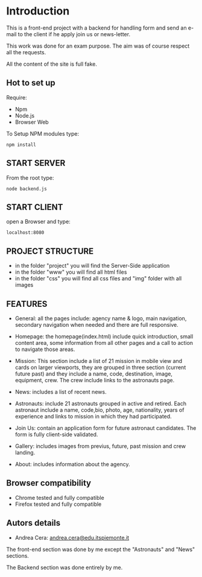 # Introduction
This is a front-end project with a backend for handling form and send an e-mail to the client if he apply join us or news-letter.

This work was done for an exam purpose. The aim was of course respect all the requests.
 
All the content of the site is full fake.

## Hot to set up
Require:

- Npm
- Node.js 
- Browser Web

To Setup NPM modules type:

`npm install`

## START SERVER

From the root type:

`node backend.js`

## START CLIENT

open a Browser and type:

`localhost:8080`

## PROJECT STRUCTURE
 
- in the folder "project" you will find the Server-Side application 
- in the folder "www" you will find all html files
- in the folder "css" you will find all css files and "img" folder with all images

## FEATURES

- General: all the pages include: agency name & logo, main navigation, secondary navigation when needed and there are full responsive.

- Homepage: the homepage(index.html) include quick introduction, small content area, some information from all other pages and a call to action to navigate those areas.

- Mission: This section include a list of 21 mission in mobile view and cards on larger viewports, they are grouped in three section (current future past) and they include a name, code, destination, image, equipment, crew. The crew include links to the astronauts page.

- News: includes a list of recent news.

- Astronauts: include 21 astronauts grouped in active and retired. Each astronaut include a name, code,bio, photo, age, nationality, years of experience and links to mission in which they had participated.

- Join Us: contain an application form for future astronaut candidates. The form is fully client-side validated.

- Gallery: includes images from previus, future, past mission and crew landing.

- About: includes information about the agency.

## Browser compatibility

- Chrome tested and fully compatible
- Firefox tested and fully compatible

## Autors details

- Andrea Cera: andrea.cera@edu.itspiemonte.it

The front-end section was done by me except the "Astronauts" and "News" sections.

The Backend section was done entirely by me.

